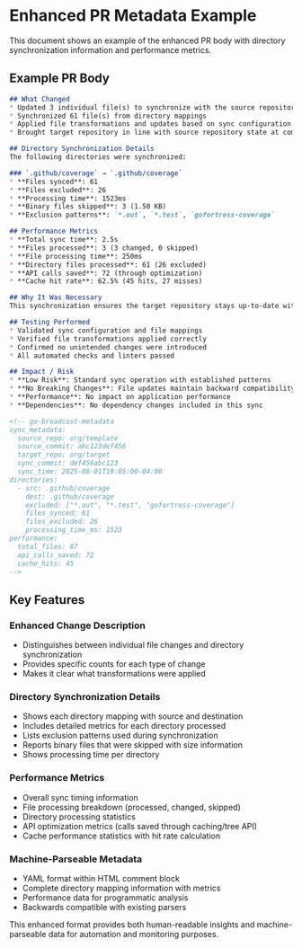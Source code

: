 # Enhanced PR Metadata Example

This document shows an example of the enhanced PR body with directory synchronization information and performance metrics.

## Example PR Body

```markdown
## What Changed
* Updated 3 individual file(s) to synchronize with the source repository
* Synchronized 61 file(s) from directory mappings
* Applied file transformations and updates based on sync configuration
* Brought target repository in line with source repository state at commit abc123d

## Directory Synchronization Details
The following directories were synchronized:

### `.github/coverage` → `.github/coverage`
* **Files synced**: 61
* **Files excluded**: 26
* **Processing time**: 1523ms
* **Binary files skipped**: 3 (1.50 KB)
* **Exclusion patterns**: `*.out`, `*.test`, `gofortress-coverage`

## Performance Metrics
* **Total sync time**: 2.5s
* **Files processed**: 3 (3 changed, 0 skipped)
* **File processing time**: 250ms
* **Directory files processed**: 61 (26 excluded)
* **API calls saved**: 72 (through optimization)
* **Cache hit rate**: 62.5% (45 hits, 27 misses)

## Why It Was Necessary
This synchronization ensures the target repository stays up-to-date with the latest changes from the configured source repository. The sync operation identifies and applies only the necessary file changes while maintaining consistency across repositories.

## Testing Performed
* Validated sync configuration and file mappings
* Verified file transformations applied correctly
* Confirmed no unintended changes were introduced
* All automated checks and linters passed

## Impact / Risk
* **Low Risk**: Standard sync operation with established patterns
* **No Breaking Changes**: File updates maintain backward compatibility
* **Performance**: No impact on application performance
* **Dependencies**: No dependency changes included in this sync

<!-- go-broadcast-metadata
sync_metadata:
  source_repo: org/template
  source_commit: abc123def456
  target_repo: org/target
  sync_commit: def456abc123
  sync_time: 2025-08-01T19:05:00-04:00
directories:
  - src: .github/coverage
    dest: .github/coverage
    excluded: ["*.out", "*.test", "gofortress-coverage"]
    files_synced: 61
    files_excluded: 26
    processing_time_ms: 1523
performance:
  total_files: 87
  api_calls_saved: 72
  cache_hits: 45
-->
```

## Key Features

### Enhanced Change Description
- Distinguishes between individual file changes and directory synchronization
- Provides specific counts for each type of change
- Makes it clear what transformations were applied

### Directory Synchronization Details
- Shows each directory mapping with source and destination
- Includes detailed metrics for each directory processed
- Lists exclusion patterns used during synchronization
- Reports binary files that were skipped with size information
- Shows processing time per directory

### Performance Metrics
- Overall sync timing information
- File processing breakdown (processed, changed, skipped)
- Directory processing statistics
- API optimization metrics (calls saved through caching/tree API)
- Cache performance statistics with hit rate calculation

### Machine-Parseable Metadata
- YAML format within HTML comment block
- Complete directory mapping information with metrics
- Performance data for programmatic analysis
- Backwards compatible with existing parsers

This enhanced format provides both human-readable insights and machine-parseable data for automation and monitoring purposes.